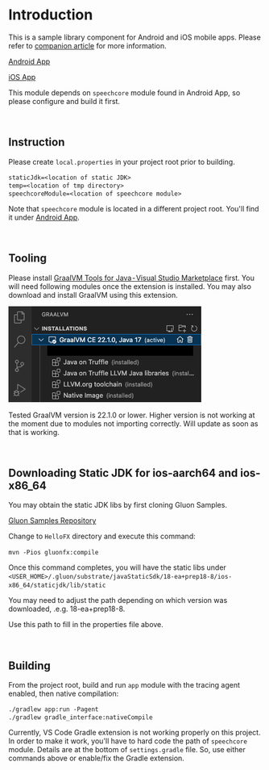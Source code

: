 # Introduction
This is a sample library component for Android and iOS mobile apps. Please refer to [companion article](https://medium.com/@philip.han_66842/graalvm-native-image-for-mobile-development-49eb87a00eee) for more information.

[Android App](https://github.com/philip-han/Great-Dictator-Android)

[iOS App](https://github.com/philip-han/Great-Dictator-iOS)

This module depends on `speechcore` module found in Android App, so please configure and build it first.

<br>

## Instruction
Please create `local.properties` in your project root prior to building.

```
staticJdk=<location of static JDK>
temp=<location of tmp directory>
speechcoreModule=<location of speechcore module>
```
Note that `speechcore` module is located in a different project root. You'll find it under [Android App](https://github.com/philip-han/Great-Dictator-Android).

<br>

## Tooling
Please install [GraalVM Tools for Java - Visual Studio Marketplace](https://marketplace.visualstudio.com/items?itemName=oracle-labs-graalvm.graalvm) first. You will need following modules once the extension is installed. You may also download and install GraalVM using this extension.

![GraalVM Extension Modules](/images/graalvm_plugin_modules.png)

Tested GraalVM version is 22.1.0 or lower. Higher version is not working at the moment due to modules not importing correctly. Will update as soon as that is working.

<br>

## Downloading Static JDK for ios-aarch64 and ios-x86_64
You may obtain the static JDK libs by first cloning Gluon Samples. 

[Gluon Samples Repository](https://github.com/gluonhq/gluon-samples)

Change to `HelloFX` directory and execute this command:

`mvn -Pios gluonfx:compile`

Once this command completes, you will have the static libs under `<USER_HOME>/.gluon/substrate/javaStaticSdk/18-ea+prep18-8/ios-x86_64/staticjdk/lib/static`

You may need to adjust the path depending on which version was downloaded, .e.g. 18-ea+prep18-8.

Use this path to fill in the properties file above.

<br>

## Building
From the project root, build and run `app` module with the tracing agent enabled, then native compilation:
```
./gradlew app:run -Pagent
./gradlew gradle_interface:nativeCompile
```

Currently, VS Code Gradle extension is not working properly on this project. In order to make it work, you'll have to hard code the path of `speechcore` module. Details are at the bottom of `settings.gradle` file. So, use either commands above or enable/fix the Gradle extension.
